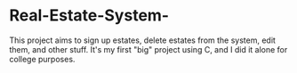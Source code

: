 # Real-Estate-System-
This project aims to sign up estates, delete estates from the system, edit them, and other stuff. It's my first "big" project using C, and I did it alone for college purposes.
